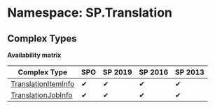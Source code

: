 # Namespace: SP.Translation

## Complex Types

**Availability matrix**

Complex Type | SPO | SP 2019 | SP 2016 | SP 2013
----------|-----|---------|---------|--------
[TranslationItemInfo](./ComplexTypes/TranslationItemInfo.md) | ✔ | ✔ | ✔ | ✔
[TranslationJobInfo](./ComplexTypes/TranslationJobInfo.md) | ✔ | ✔ | ✔ | ✔
